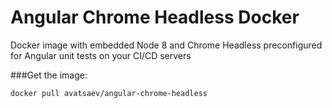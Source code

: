 # Angular Chrome Headless Docker
Docker image with embedded Node 8 and Chrome Headless preconfigured for Angular unit tests on your CI/CD servers


###Get the image: 

`docker pull avatsaev/angular-chrome-headless`